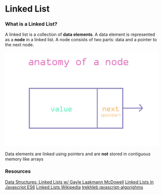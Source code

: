# Linked List

### What is a Linked List?

A linked list is a collection of **data elements**.
A data element is represented as a **node** in a linked list.
A node consists of two parts: data and a pointer to the next node.

![a diagram of a single nodes anatomy](assets/node-anatomy.jpg)

Data elements are linked using pointers and are **not** stored in contiguous memory like arrays

### Resources

[Data Structures: Linked Lists w/ Gayle Laakmann McDowell](https://www.youtube.com/watch?v=njTh_OwMljA&list=PLLXdhg_r2hKA7DPDsunoDZ-Z769jWn4R8&index=3&t=1s)
[Linked Lists In Javascript ES6](https://codeburst.io/linked-lists-in-javascript-es6-code-part-1-6dd349c3dcc3)
[Linked Lists Wikipedia](https://en.wikipedia.org/wiki/Linked_list)
[trekhleb javascript-algorighms](https://github.com/trekhleb/javascript-algorithms)
